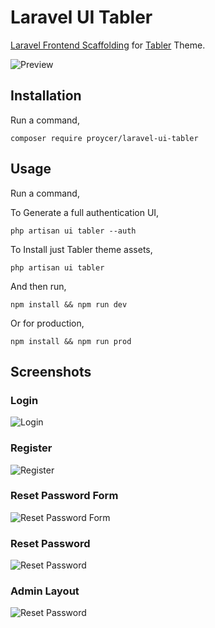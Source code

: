 # Laravel UI Tabler

[Laravel Frontend Scaffolding](https://laravel.com/docs/7.x/frontend) for [Tabler](https://preview-dev.tabler.io) Theme.

![Preview](https://raw.github.com/InfyOmLabs/laravel-ui-adminlte/master/screenshots/preview.png)

## Installation

Run a command,

`composer require proycer/laravel-ui-tabler`

## Usage

Run a command,

To Generate a full authentication UI,

`php artisan ui tabler --auth`

To Install just Tabler theme assets,

`php artisan ui tabler`

And then run,

`npm install && npm run dev`

Or for production,

`npm install && npm run prod`

## Screenshots

### Login

![Login](https://raw.github.com/InfyOmLabs/laravel-ui-adminlte/master/screenshots/Login.png)

### Register

![Register](https://raw.github.com/InfyOmLabs/laravel-ui-adminlte/master/screenshots/Register.png)

### Reset Password Form

![Reset Password Form](https://raw.github.com/InfyOmLabs/laravel-ui-adminlte/master/screenshots/Reset-Password-Form.png)

### Reset Password

![Reset Password](https://raw.github.com/InfyOmLabs/laravel-ui-adminlte/master/screenshots/Reset-Password.png)

### Admin Layout

![Reset Password](https://raw.github.com/InfyOmLabs/laravel-ui-adminlte/master/screenshots/Admin-Layout.png)
